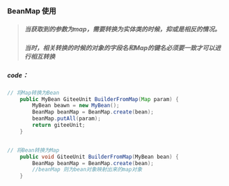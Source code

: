 ### BeanMap 使用





> ##### 当获取到的参数为map，需要转换为实体类的时候，抑或是相反的情况。
>
> ##### 当时，相关转换的时候的对象的字段名和Map的键名必须要一致才可以进行相互转换



##### code：

```java
// 将Map转换为Bean 
	public MyBean GiteeUnit BuilderFromMap(Map param) {
        MyBean beawn = new MyBean();
        BeanMap beanMap = BeanMap.create(bean);
        beanMap.putAll(param);
        return giteeUnit;
    }


// 将Bean转换为Map
	public void GiteeUnit BuilderFromMap(MyBean bean) {
        BeanMap beanMap = BeanMap.create(bean);
		//beanMap 则为bean对象映射出来的map对象
    }
```

